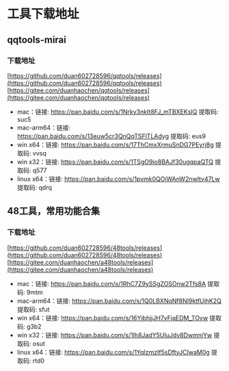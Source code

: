 # 工具下载地址

## qqtools-mirai

### 下载地址
[https://github.com/duan602728596/qqtools/releases](https://github.com/duan602728596/qqtools/releases)   
[https://gitee.com/duanhaochen/qqtools/releases](https://gitee.com/duanhaochen/qqtools/releases)
* mac：链接: https://pan.baidu.com/s/1Nrky3nkIt8FJ_mTBXEKsIQ 提取码: suc5
* mac-arm64：链接: https://pan.baidu.com/s/13euw5cr3QnQqTSFlTLAdyg 提取码: eus9
* win x64：链接: https://pan.baidu.com/s/17ThCmxXrmuSnDG7PEyrj8g 提取码: vvsq
* win x32：链接: https://pan.baidu.com/s/1TSgO9io8BAJf30ugqpaQTQ 提取码: q577
* linux x64：链接: https://pan.baidu.com/s/1pvmk0QOiWAnW2nwltv47Lw 提取码: qdrq

## 48工具，常用功能合集

### 下载地址
[https://github.com/duan602728596/48tools/releases](https://github.com/duan602728596/48tools/releases)   
[https://gitee.com/duanhaochen/a48tools/releases](https://gitee.com/duanhaochen/a48tools/releases)
* mac：链接: https://pan.baidu.com/s/1RhC7Z9ySSgZOSOnw2Tfs8A 提取码: 9mtm
* mac-arm64：链接: https://pan.baidu.com/s/1Q0LBXNqNf8NI9ktfUihK2Q 提取码: sfut
* win x64：链接: https://pan.baidu.com/s/16YjbhjjJH7yFjaEDM_TOvw 提取码: g3b2
* win x32：链接: https://pan.baidu.com/s/1lh8JadY5UIuJdv8DwmnjYw 提取码: osut
* linux x64：链接: https://pan.baidu.com/s/1YqlzmzIf5sDftyJCIwaM0g 提取码: rtd0
